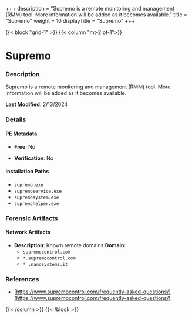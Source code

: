 +++
description = "Supremo is a remote monitoring and management (RMM) tool. More information will be added as it becomes available."
title = "Supremo"
weight = 10
displayTitle = "Supremo"
+++


{{< block "grid-1" >}}
{{< column "mt-2 pt-1">}}

# Supremo


### Description

Supremo is a remote monitoring and management (RMM) tool. More information will be added as it becomes available.



**Last Modified**: 2/13/2024

### Details


#### PE Metadata


- **Free**: No

- **Verification**: No




#### Installation Paths
- `supremo.exe`
- `supremoservice.exe`
- `supremosystem.exe`
- `supremohelper.exe`

### Forensic Artifacts




#### Network Artifacts

- **Description**: Known remote domains
  **Domain**:
    - `supremocontrol.com`
    - `*.supremocontrol.com`
    - `* .nanosystems.it`





### References
- [https://www.supremocontrol.com/frequently-asked-questions/](https://www.supremocontrol.com/frequently-asked-questions/)



{{< /column >}}
{{< /block >}}
